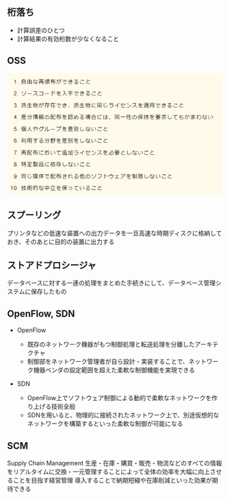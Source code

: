 ## 桁落ち
- 計算誤差のひとつ
- 計算結果の有効桁数が少なくなること


## OSS
![picture 1](../../../images/d17a5cf95ab8004cb647b42bb1196feb04ee66b1f39e7d5685e4bd4c53aa7143.png)


## スプーリング
プリンタなどの低速な装置への出力データを一旦高速な時期ディスクに格納しておき、そのあとに目的の装置に出力する


## ストアドプロシージャ
データベースに対する一連の処理をまとめた手続きにして、データベース管理システムに保存したもの


## OpenFlow, SDN
- OpenFlow
  - 既存のネットワーク機器がもつ制御処理と転送処理を分離したアーキテクチャ
  - 制御部をネットワーク管理者が自ら設計・実装することで、ネットワーク機器ベンダの設定範囲を超えた柔軟な制御機能を実現できる

- SDN
  - OpenFlow上でソフトウェア制御による動的で柔軟なネットワークを作り上げる技術全般
  - SDNを用いると、物理的に接続されたネットワーク上で、別途仮想的なネットワークを構築するといった柔軟な制御が可能になる


## SCM
Supply Chain Management
生産・在庫・購買・販売・物流などのすべての情報をリアルタイムに交換・一元管理することによって全体の効率を大幅に向上させることを目指す経営管理
導入することで納期短縮や在庫削減といった効果が期待できる
